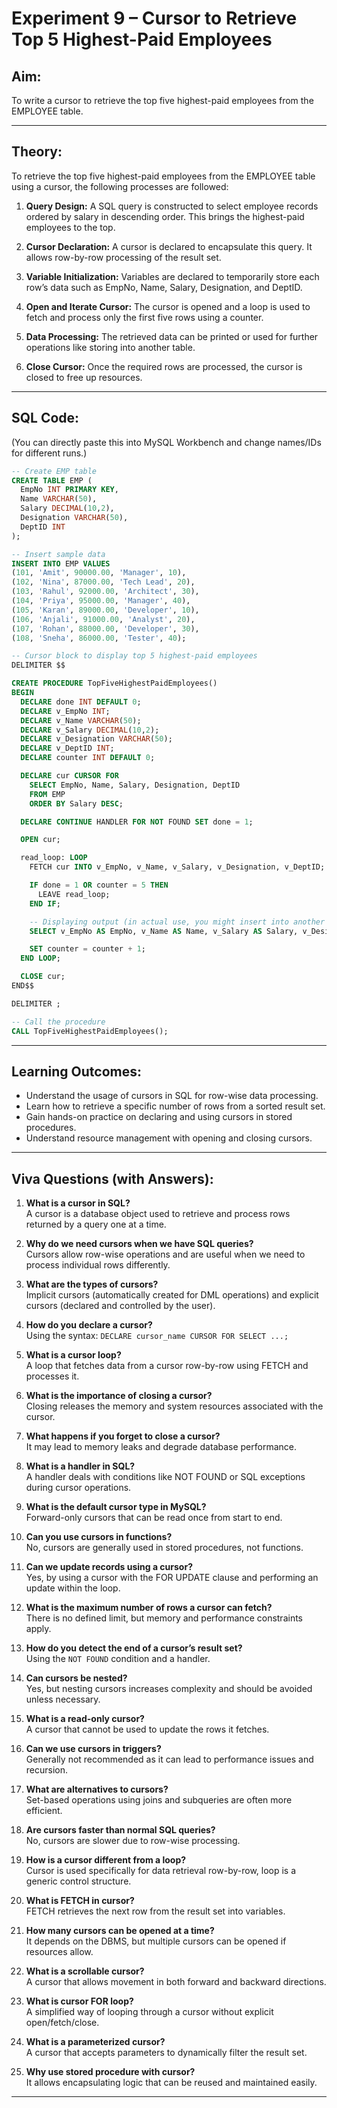 
# Experiment 9 – Cursor to Retrieve Top 5 Highest-Paid Employees

## Aim:
To write a cursor to retrieve the top five highest-paid employees from the EMPLOYEE table.

---

## Theory:

To retrieve the top five highest-paid employees from the EMPLOYEE table using a cursor, the following processes are followed:

1. **Query Design:**
   A SQL query is constructed to select employee records ordered by salary in descending order. This brings the highest-paid employees to the top.

2. **Cursor Declaration:**
   A cursor is declared to encapsulate this query. It allows row-by-row processing of the result set.

3. **Variable Initialization:**
   Variables are declared to temporarily store each row’s data such as EmpNo, Name, Salary, Designation, and DeptID.

4. **Open and Iterate Cursor:**
   The cursor is opened and a loop is used to fetch and process only the first five rows using a counter.

5. **Data Processing:**
   The retrieved data can be printed or used for further operations like storing into another table.

6. **Close Cursor:**
   Once the required rows are processed, the cursor is closed to free up resources.

---

## SQL Code:
(You can directly paste this into MySQL Workbench and change names/IDs for different runs.)

```sql
-- Create EMP table
CREATE TABLE EMP (
  EmpNo INT PRIMARY KEY,
  Name VARCHAR(50),
  Salary DECIMAL(10,2),
  Designation VARCHAR(50),
  DeptID INT
);

-- Insert sample data
INSERT INTO EMP VALUES
(101, 'Amit', 90000.00, 'Manager', 10),
(102, 'Nina', 87000.00, 'Tech Lead', 20),
(103, 'Rahul', 92000.00, 'Architect', 30),
(104, 'Priya', 95000.00, 'Manager', 40),
(105, 'Karan', 89000.00, 'Developer', 10),
(106, 'Anjali', 91000.00, 'Analyst', 20),
(107, 'Rohan', 88000.00, 'Developer', 30),
(108, 'Sneha', 86000.00, 'Tester', 40);

-- Cursor block to display top 5 highest-paid employees
DELIMITER $$

CREATE PROCEDURE TopFiveHighestPaidEmployees()
BEGIN
  DECLARE done INT DEFAULT 0;
  DECLARE v_EmpNo INT;
  DECLARE v_Name VARCHAR(50);
  DECLARE v_Salary DECIMAL(10,2);
  DECLARE v_Designation VARCHAR(50);
  DECLARE v_DeptID INT;
  DECLARE counter INT DEFAULT 0;

  DECLARE cur CURSOR FOR
    SELECT EmpNo, Name, Salary, Designation, DeptID
    FROM EMP
    ORDER BY Salary DESC;

  DECLARE CONTINUE HANDLER FOR NOT FOUND SET done = 1;

  OPEN cur;

  read_loop: LOOP
    FETCH cur INTO v_EmpNo, v_Name, v_Salary, v_Designation, v_DeptID;

    IF done = 1 OR counter = 5 THEN
      LEAVE read_loop;
    END IF;

    -- Displaying output (in actual use, you might insert into another table or print)
    SELECT v_EmpNo AS EmpNo, v_Name AS Name, v_Salary AS Salary, v_Designation AS Designation, v_DeptID AS DeptID;

    SET counter = counter + 1;
  END LOOP;

  CLOSE cur;
END$$

DELIMITER ;

-- Call the procedure
CALL TopFiveHighestPaidEmployees();
```

---

## Learning Outcomes:

- Understand the usage of cursors in SQL for row-wise data processing.
- Learn how to retrieve a specific number of rows from a sorted result set.
- Gain hands-on practice on declaring and using cursors in stored procedures.
- Understand resource management with opening and closing cursors.

---

## Viva Questions (with Answers):

1. **What is a cursor in SQL?**  
   A cursor is a database object used to retrieve and process rows returned by a query one at a time.

2. **Why do we need cursors when we have SQL queries?**  
   Cursors allow row-wise operations and are useful when we need to process individual rows differently.

3. **What are the types of cursors?**  
   Implicit cursors (automatically created for DML operations) and explicit cursors (declared and controlled by the user).

4. **How do you declare a cursor?**  
   Using the syntax: `DECLARE cursor_name CURSOR FOR SELECT ...;`

5. **What is a cursor loop?**  
   A loop that fetches data from a cursor row-by-row using FETCH and processes it.

6. **What is the importance of closing a cursor?**  
   Closing releases the memory and system resources associated with the cursor.

7. **What happens if you forget to close a cursor?**  
   It may lead to memory leaks and degrade database performance.

8. **What is a handler in SQL?**  
   A handler deals with conditions like NOT FOUND or SQL exceptions during cursor operations.

9. **What is the default cursor type in MySQL?**  
   Forward-only cursors that can be read once from start to end.

10. **Can you use cursors in functions?**  
    No, cursors are generally used in stored procedures, not functions.

11. **Can we update records using a cursor?**  
    Yes, by using a cursor with the FOR UPDATE clause and performing an update within the loop.

12. **What is the maximum number of rows a cursor can fetch?**  
    There is no defined limit, but memory and performance constraints apply.

13. **How do you detect the end of a cursor’s result set?**  
    Using the `NOT FOUND` condition and a handler.

14. **Can cursors be nested?**  
    Yes, but nesting cursors increases complexity and should be avoided unless necessary.

15. **What is a read-only cursor?**  
    A cursor that cannot be used to update the rows it fetches.

16. **Can we use cursors in triggers?**  
    Generally not recommended as it can lead to performance issues and recursion.

17. **What are alternatives to cursors?**  
    Set-based operations using joins and subqueries are often more efficient.

18. **Are cursors faster than normal SQL queries?**  
    No, cursors are slower due to row-wise processing.

19. **How is a cursor different from a loop?**  
    Cursor is used specifically for data retrieval row-by-row, loop is a generic control structure.

20. **What is FETCH in cursor?**  
    FETCH retrieves the next row from the result set into variables.

21. **How many cursors can be opened at a time?**  
    It depends on the DBMS, but multiple cursors can be opened if resources allow.

22. **What is a scrollable cursor?**  
    A cursor that allows movement in both forward and backward directions.

23. **What is cursor FOR loop?**  
    A simplified way of looping through a cursor without explicit open/fetch/close.

24. **What is a parameterized cursor?**  
    A cursor that accepts parameters to dynamically filter the result set.

25. **Why use stored procedure with cursor?**  
    It allows encapsulating logic that can be reused and maintained easily.

---
